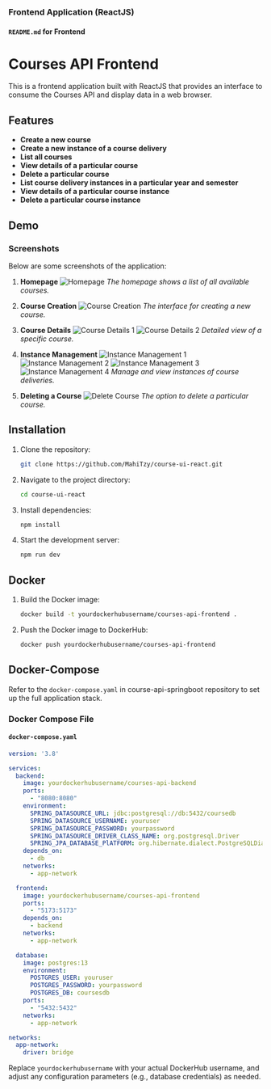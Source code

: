 ### Frontend Application (ReactJS)

#### `README.md` for Frontend

# Courses API Frontend

This is a frontend application built with ReactJS that provides an interface to consume the Courses API and display data in a web browser.

## Features

- **Create a new course**
- **Create a new instance of a course delivery**
- **List all courses**
- **View details of a particular course**
- **Delete a particular course**
- **List course delivery instances in a particular year and semester**
- **View details of a particular course instance**
- **Delete a particular course instance**

## Demo

### Screenshots

Below are some screenshots of the application:

1. **Homepage**
   ![Homepage](https://github.com/user-attachments/assets/2f59d3b1-53be-4617-b145-6e44a99c5389)
   *The homepage shows a list of all available courses.*

2. **Course Creation**
   ![Course Creation](https://github.com/user-attachments/assets/7dce0492-b047-4156-828e-375c937785de)
   *The interface for creating a new course.*

3. **Course Details**
   ![Course Details 1](https://github.com/user-attachments/assets/3ee2ff78-8b1c-45a0-9b86-a80ca974f1b1)
   ![Course Details 2](https://github.com/user-attachments/assets/01f81489-b10e-4787-a994-dcd56a7dd9ce)
   *Detailed view of a specific course.*

4. **Instance Management**
   ![Instance Management 1](https://github.com/user-attachments/assets/cd4512b1-0ac7-4cc6-8a9e-c8639c1cfe71)
   ![Instance Management 2](https://github.com/user-attachments/assets/430f947f-2394-4a30-bc03-162e1633ed63)
   ![Instance Management 3](https://github.com/user-attachments/assets/246cd2fe-ec15-419d-b966-70457285ca89)
   ![Instance Management 4](https://github.com/user-attachments/assets/b6cb8afa-a80d-4ff5-9e91-b507b69dd3ff)
   *Manage and view instances of course deliveries.*

5. **Deleting a Course**
   ![Delete Course](https://github.com/user-attachments/assets/2169b91c-7305-4397-b0eb-c9cd500e27a0)
   *The option to delete a particular course.*

## Installation

1. Clone the repository:
   ```bash
   git clone https://github.com/MahiTzy/course-ui-react.git
   ```

2. Navigate to the project directory:
   ```bash
   cd course-ui-react
   ```

3. Install dependencies:
   ```bash
   npm install
   ```

4. Start the development server:
   ```bash
   npm run dev
   ```

## Docker

1. Build the Docker image:
   ```bash
   docker build -t yourdockerhubusername/courses-api-frontend .
   ```

2. Push the Docker image to DockerHub:
   ```bash
   docker push yourdockerhubusername/courses-api-frontend
   ```

## Docker-Compose

Refer to the `docker-compose.yaml` in course-api-springboot repository to set up the full application stack.

### Docker Compose File

#### `docker-compose.yaml`

```yaml
version: '3.8'

services:
  backend:
    image: yourdockerhubusername/courses-api-backend
    ports:
      - "8080:8080"
    environment:
      SPRING_DATASOURCE_URL: jdbc:postgresql://db:5432/coursedb
      SPRING_DATASOURCE_USERNAME: youruser
      SPRING_DATASOURCE_PASSWORD: yourpassword
      SPRING_DATASOURCE_DRIVER_CLASS_NAME: org.postgresql.Driver
      SPRING_JPA_DATABASE_PlATFORM: org.hibernate.dialect.PostgreSQLDialect
    depends_on:
      - db
    networks:
      - app-network

  frontend:
    image: yourdockerhubusername/courses-api-frontend
    ports:
      - "5173:5173"
    depends_on:
      - backend
    networks:
      - app-network

  database:
    image: postgres:13
    environment:
      POSTGRES_USER: youruser
      POSTGRES_PASSWORD: yourpassword
      POSTGRES_DB: coursesdb
    ports:
      - "5432:5432"
    networks:
      - app-network

networks:
  app-network:
    driver: bridge
```

Replace `yourdockerhubusername` with your actual DockerHub username, and adjust any configuration parameters (e.g., database credentials) as needed.
